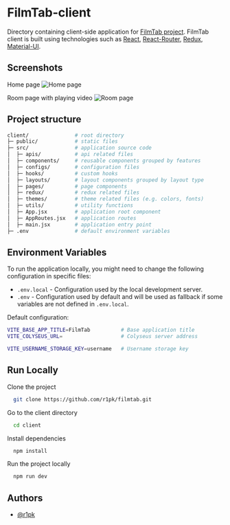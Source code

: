 # FilmTab-client

Directory containing client-side application for [FilmTab project](https://github.com/r1pk/filmtab). FilmTab client is built using technologies such as [React](https://reactjs.org/), [React-Router](https://reactrouter.com), [Redux](https://redux.js.org/), [Material-UI](https://mui.com/).

## Screenshots

Home page
![Home page](https://i.imgur.com/QNsVQDc.png)

Room page with playing video
![Room page](https://i.imgur.com/ZDWpL4f.png)

## Project structure

```bash
client/               # root directory
├─ public/            # static files
├─ src/               # application source code
│  ├─ apis/           # api related files
│  ├─ components/     # reusable components grouped by features
│  ├─ configs/        # configuration files
│  ├─ hooks/          # custom hooks
│  ├─ layouts/        # layout components grouped by layout type
│  ├─ pages/          # page components
│  ├─ redux/          # redux related files
│  ├─ themes/         # theme related files (e.g. colors, fonts)
│  ├─ utils/          # utility functions
│  ├─ App.jsx         # application root component
│  ├─ AppRoutes.jsx   # application routes
│  ├─ main.jsx        # application entry point
├─ .env               # default environment variables
```

## Environment Variables

To run the application locally, you might need to change the following configuration in specific files:

- `.env.local` - Configuration used by the local development server.
- `.env` - Configuration used by default and will be used as fallback if some variables are not defined in `.env.local`.

Default configuration:

```bash
VITE_BASE_APP_TITLE=FilmTab          # Base application title
VITE_COLYSEUS_URL=                   # Colyseus server address

VITE_USERNAME_STORAGE_KEY=username   # Username storage key
```

## Run Locally

Clone the project

```bash
  git clone https://github.com/r1pk/filmtab.git
```

Go to the client directory

```bash
  cd client
```

Install dependencies

```bash
  npm install
```

Run the project locally

```bash
  npm run dev
```

## Authors

- [@r1pk](https://github.com/r1pk)
